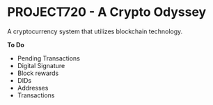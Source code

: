 # PROJECT720 - A Crypto Odyssey    
 A cryptocurrency system that utilizes blockchain technology.

**To Do**
- Pending Transactions
- Digital Signature
- Block rewards
- DIDs
- Addresses
- Transactions

